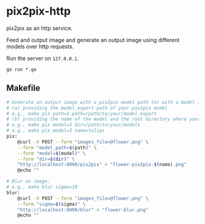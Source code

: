 # pix2pix-http

pix2pix as an http service.

Feed and output image and generate an output image using different models over http requests.

Run the server on `127.0.0.1`.

```
go run *.go
```

## Makefile

```bash
# Generate an output image with a pix2pix model path (or with a model id and models root path).
# (a) providing the model_export path of your pix2pix model
# e.g., make pix path=3 path=/path/to/your/model_export
# (b) providing the name of the model and the root directory where your models live
# e.g., make pix model=3 dir=/path/to/your/models
# e.g., make pix model=3 name=tulips
pix:
	@curl -X POST --form "images_file=@flower.png" \
	--form "model_path=$(path)" \
	--form "model=$(model)" \
	--form "dir=$(dir)" \
    "http://localhost:8000/pix2pix" > "flower-pix2pix-$(name).png"
	@echo ""

# Blur an image.
# e.g., make blur sigma=10
blur:
	@curl -X POST --form "images_file=@flower.png" \
	--form "sigma=$(sigma)" \
	"http://localhost:8000/blur" > "flower-blur.png"
	@echo ""
```